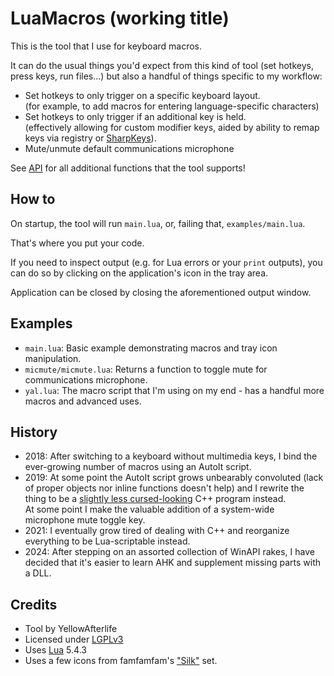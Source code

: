 # LuaMacros (working title)

This is the tool that I use for keyboard macros.

It can do the usual things you'd expect from this kind of tool (set hotkeys, press keys, run files...) but also a handful of things specific to my workflow:

- Set hotkeys to only trigger on a specific keyboard layout.  
  (for example, to add macros for entering language-specific characters)
- Set hotkeys to only trigger if an additional key is held.  
  (effectively allowing for custom modifier keys, aided by ability to remap keys via registry or [SharpKeys](https://github.com/randyrants/sharpkeys)).
- Mute/unmute default communications microphone

See [API](https://github.com/YellowAfterlife/LuaMacros/wiki/API) for all additional functions that the tool supports!

## How to

On startup, the tool will run `main.lua`, or, failing that, `examples/main.lua`.

That's where you put your code.

If you need to inspect output (e.g. for Lua errors or your `print` outputs),
you can do so by clicking on the application's icon in the tray area.

Application can be closed by closing the aforementioned output window.

## Examples

* `main.lua`: Basic example demonstrating macros and tray icon manipulation.
* `micmute/micmute.lua`: Returns a function to toggle mute for communications microphone.
* `yal.lua`: The macro script that I'm using on my end - has a handful more macros and advanced uses.

## History

* 2018: After switching to a keyboard without multimedia keys, I bind the ever-growing number of macros using an AutoIt script.
* 2019: At some point the AutoIt script grows unbearably convoluted (lack of proper objects nor inline functions doesn't help) and I rewrite the thing to be a [slightly less cursed-looking](https://user-images.githubusercontent.com/731492/123823227-aae30280-d905-11eb-988a-1ee394faad47.png) C++ program instead.  
  At some point I make the valuable addition of a system-wide microphone mute toggle key.
* 2021: I eventually grow tired of dealing with C++ and reorganize everything to be Lua-scriptable instead.
* 2024: After stepping on an assorted collection of WinAPI rakes, I have decided that it's easier to learn AHK and supplement missing parts with a DLL.

## Credits

- Tool by YellowAfterlife
- Licensed under [LGPLv3](https://www.gnu.org/licenses/lgpl-3.0.en.html)
- Uses [Lua](https://www.lua.org/) 5.4.3
- Uses a few icons from famfamfam's ["Silk"](http://www.famfamfam.com/lab/icons/silk/) set.
